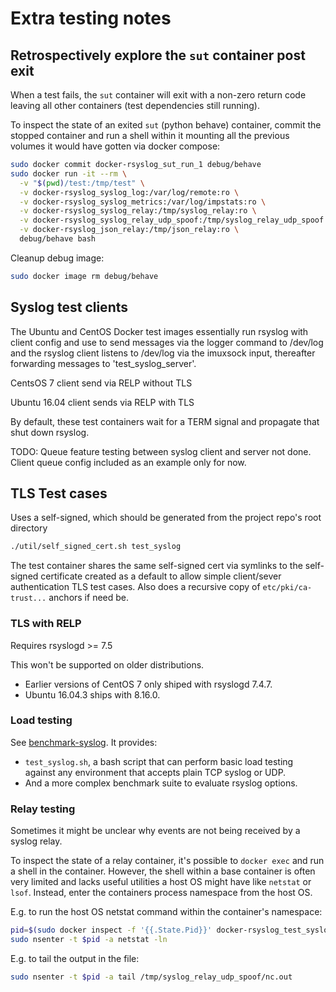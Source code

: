 # Extra testing notes

## Retrospectively explore the `sut` container post exit

When a test fails, the `sut` container will exit with a non-zero return code leaving all other containers (test dependencies still running).

To inspect the state of an exited `sut` (python behave) container, commit the stopped container and run a shell within it mounting all the previous volumes it would have gotten via docker compose:

```bash
sudo docker commit docker-rsyslog_sut_run_1 debug/behave
sudo docker run -it --rm \
  -v "$(pwd)/test:/tmp/test" \
  -v docker-rsyslog_syslog_log:/var/log/remote:ro \
  -v docker-rsyslog_syslog_metrics:/var/log/impstats:ro \
  -v docker-rsyslog_syslog_relay:/tmp/syslog_relay:ro \
  -v docker-rsyslog_syslog_relay_udp_spoof:/tmp/syslog_relay_udp_spoof:ro \
  -v docker-rsyslog_json_relay:/tmp/json_relay:ro \
  debug/behave bash
```

Cleanup debug image:

```bash
sudo docker image rm debug/behave
```

## Syslog test clients

The Ubuntu and CentOS Docker test images essentially run rsyslog with client config and use to send messages via the logger command to /dev/log and the rsyslog client listens to /dev/log via the imuxsock input, thereafter forwarding messages to 'test_syslog_server'.

CentsOS 7 client send via RELP without TLS

Ubuntu 16.04 client sends via RELP with TLS

By default, these test containers wait for a TERM signal and propagate that shut down rsyslog.

TODO: Queue feature testing between syslog client and server not done. Client queue config included as an example only for now.

## TLS Test cases

Uses a self-signed, which should be generated from the project repo's root directory

```bash
./util/self_signed_cert.sh test_syslog
```

The test container shares the same self-signed cert via symlinks to the self-signed certificate created as a default to allow simple client/sever authentication TLS test cases. Also does a recursive copy of `etc/pki/ca-trust...` anchors if need be.

### TLS with RELP

Requires rsyslogd >= 7.5

This won't be supported on older distributions.

- Earlier versions of CentOS 7 only shiped with rsyslogd 7.4.7.
- Ubuntu 16.04.3 ships with 8.16.0.

### Load testing

See [benchmark-syslog](https://github.com/JPvRiel/benchmark-syslog). It provides:

- `test_syslog.sh`, a bash script that can perform basic load testing against any environment that accepts plain TCP syslog or UDP.
- And a more complex benchmark suite to evaluate rsyslog options.

### Relay testing

Sometimes it might be unclear why events are not being received by a syslog relay.

To inspect the state of a relay container, it's possible to `docker exec` and run a shell in the container. However, the shell within a base container is often very limited and lacks useful utilities a host OS might have like `netstat` or `lsof`. Instead, enter the containers process namespace from the host OS.

E.g. to run the host OS netstat command within the container's namespace:

```bash
pid=$(sudo docker inspect -f '{{.State.Pid}}' docker-rsyslog_test_syslog_relay_udp_spoof_1)
sudo nsenter -t $pid -a netstat -ln
```

E.g. to tail the output in the file:

```bash
sudo nsenter -t $pid -a tail /tmp/syslog_relay_udp_spoof/nc.out
```

